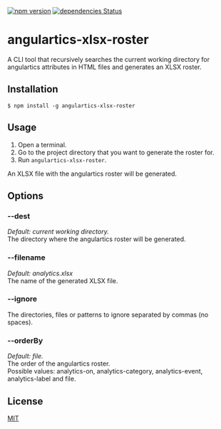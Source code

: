 [![npm version](https://badge.fury.io/js/angulartics-xlsx-roster.svg)](https://badge.fury.io/js/angulartics-xlsx-roster)
[![dependencies Status](https://david-dm.org/lisandro-jofre/angulartics-xlsx-roster/status.svg)](https://david-dm.org/lisandro-jofre/angulartics-xlsx-roster)

# angulartics-xlsx-roster

A CLI tool that recursively searches the current working directory for angulartics attributes in HTML files and generates an XLSX roster.

## Installation

```$ npm install -g angulartics-xlsx-roster```

## Usage

1. Open a terminal. 
2. Go to the project directory that you want to generate the roster for.
3. Run ```angulartics-xlsx-roster```. 

An XLSX file with the angulartics roster will be generated.

## Options

### --dest

*Default: current working directory.*</br>
The directory where the angulartics roster will be generated.

### --filename

*Default: analytics.xlsx*</br>
The name of the generated XLSX file.

### --ignore

The directories, files or patterns to ignore separated by commas (no spaces).

### --orderBy

*Default: file.*</br>
The order of the angulartics roster.</br>
Possible values: analytics-on, analytics-category, analytics-event, analytics-label and file.

## License

[MIT](LICENSE)

